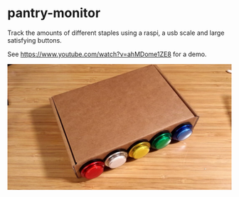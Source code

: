 # pantry-monitor
Track the amounts of different staples using a raspi, a usb scale and large satisfying buttons.

See https://www.youtube.com/watch?v=ahMDome1ZE8 for a demo.

![Buttons](buttons.jpg?raw=true "Buttons on a box.")
